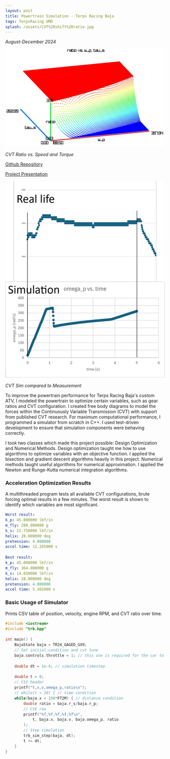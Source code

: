 ```yaml
---
layout: post
title: Powertrain Simulation - Terps Racing Baja
tags: TerpsRacing UMD
splash: /assets/CVT%20shift%20ratio.jpg
---
```


*August-December 2024*

![](/assets/CVT%20shift%20ratio.jpg)

*CVT Ratio vs. Speed and Torque*

[Github Repository](https://github.com/shua5115/Terps-Racing-Baja-Simulator)

[Project Presentation](/assets/CVT%20Simulation%20-%20CDR.pdf)

![](/assets/CVT%20Sim%20Comparison.png)

*CVT Sim compared to Measurement*

To improve the powertrain performance for Terps Racing Baja's custom ATV, I modeled the powertrain to optimize certain variables,
such as gear ratios and CVT configuration. I created free body diagrams to model the forces within the Continuously Variable Transmission (CVT) with support from published CVT research. For maximum computational performance, I programmed a simulator from scratch in C++. I used test-driven development to ensure that simulation components were behaving correctly.

I took two classes which made this project possible: Design Optimization and Numerical Methods.
Design optimization taught me how to use algorithms to optimize variables with an objective function. I applied the bisection and gradient descent algorithms heavily in this project.
Numerical methods taught useful algorithms for numerical approximation. I applied the Newton and Runge-Kutta numerical integration algorithms.


### Acceleration Optimization Results

A multithreaded program tests all available CVT configurations, brute forcing optimal results in a few minutes.
The worst result is shown to identify which variables are most significant.
```yaml
Worst result:
k_p: 45.000000 lbf/in
m_fly: 280.000000 g
k_s: 22.750000 lbf/in
helix: 28.000000 deg
pretension: 4.000000
accel time: 12.285000 s

Best result:
k_p: 45.000000 lbf/in
m_fly: 364.000000 g
k_s: 14.650000 lbf/in
helix: 28.000000 deg
pretension: 4.000000
accel time: 5.302000 s
```


### Basic Usage of Simulator

Prints CSV table of position, velocity, engine RPM, and CVT ratio over time.

```c++
#include <iostream>
#include "trb.hpp"

int main() {
    BajaState baja = TR24_GAGED_GX9;
    // Set initial condition and cvt tune
    baja.controls.throttle = 1; // this one is required for the car to move forward

    double dt = 1e-4; // simulation timestep
    
    double t = 0;
    // CSV header
    printf("t,x,v,omega_p,ratio\n");
    // while(t < 10) { // time condition
    while(baja.x < 150*FT2M) { // distance condition
        double ratio = baja.r_s/baja.r_p;
        // CSV row
        printf("%f,%f,%f,%f,%f\n",
            t, baja.x, baja.v, baja.omega_p, ratio
        );
        // Step simulation
        trb_sim_step(baja, dt);
        t += dt;
    }
}
```